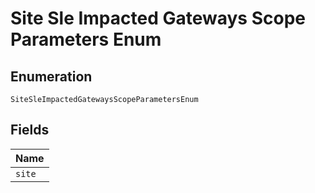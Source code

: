 
# Site Sle Impacted Gateways Scope Parameters Enum

## Enumeration

`SiteSleImpactedGatewaysScopeParametersEnum`

## Fields

| Name |
|  --- |
| `site` |

